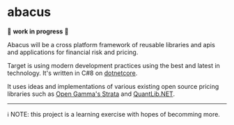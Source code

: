 # abacus

:construction_worker: **work in progress** :construction:

Abacus will be a cross platform framework of reusable libraries and apis and applications for financial risk and pricing.

Target is using modern development practices using the best and latest in technology. It's written in C#8 on [dotnetcore](https://dotnet.microsoft.com/download).

It uses ideas and implementations of various existing open source pricing libraries such as [Open Gamma's Strata](https://github.com/OpenGamma/Strata) and [QuantLib.NET](https://github.com/amaggiulli/QLNet).

---


:information_source: NOTE: this project is a learning exercise with hopes of becomming more.
